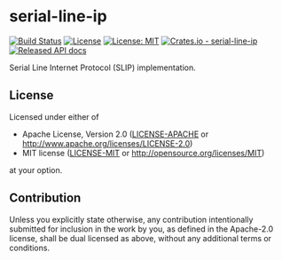 # serial-line-ip
[![Build Status](https://travis-ci.com/mvertescher/serial-line-ip-rs.svg?branch=master)](https://travis-ci.com/mvertescher/serial-line-ip-rs)
[![License](https://img.shields.io/badge/License-Apache%202.0-blue.svg)](https://opensource.org/licenses/Apache-2.0)
[![License: MIT](https://img.shields.io/badge/License-MIT-yellow.svg)](https://opensource.org/licenses/MIT)
[![Crates.io - serial-line-ip](https://img.shields.io/crates/v/serial-line-ip.svg?maxAge=2592000)](https://crates.io/crates/serial-line-ip)
[![Released API docs](https://docs.rs/serial-line-ip/badge.svg)](https://docs.rs/serial-line-ip)

Serial Line Internet Protocol (SLIP) implementation.

## License

Licensed under either of

 * Apache License, Version 2.0
   ([LICENSE-APACHE](LICENSE-APACHE) or http://www.apache.org/licenses/LICENSE-2.0)
 * MIT license
   ([LICENSE-MIT](LICENSE-MIT) or http://opensource.org/licenses/MIT)

at your option.

## Contribution

Unless you explicitly state otherwise, any contribution intentionally submitted
for inclusion in the work by you, as defined in the Apache-2.0 license, shall be
dual licensed as above, without any additional terms or conditions.
